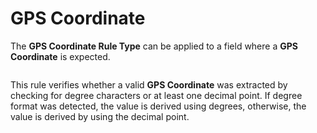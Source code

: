 # GPS Coordinate

The **GPS Coordinate Rule Type** can be applied to a field where a **GPS Coordinate** is expected.

<figure><img src="../../.gitbook/assets/image (139).png" alt=""><figcaption></figcaption></figure>

This rule verifies whether a valid **GPS Coordinate** was extracted by checking for degree characters or at least one decimal point. If degree format was detected, the value is derived using degrees, otherwise, the value is derived by using the decimal point.
